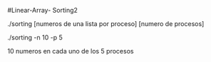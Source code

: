 #Linear-Array- Sorting2

./sorting [numeros de una lista por proceso] [numero de procesos]

./sorting -n 10 -p 5

10 numeros en cada uno de los 5 procesos

